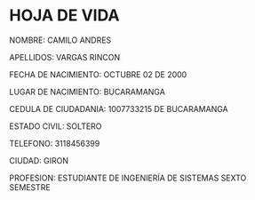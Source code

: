 # HOJA DE VIDA

NOMBRE: CAMILO ANDRES

APELLIDOS: VARGAS RINCON

FECHA DE NACIMIENTO: OCTUBRE 02 DE 2000

LUGAR DE NACIMIENTO: BUCARAMANGA

CEDULA DE CIUDADANIA: 1007733215 DE BUCARAMANGA

ESTADO CIVIL: SOLTERO

TELEFONO: 3118456399

CIUDAD: GIRON

PROFESION: ESTUDIANTE DE INGENIERÍA DE SISTEMAS SEXTO SEMESTRE
